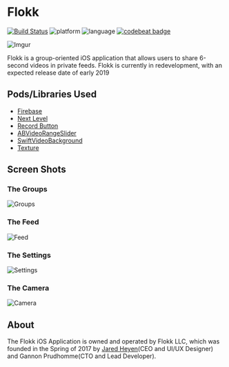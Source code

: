 # Flokk
[![Build Status](https://travis-ci.org/gannonprudhomme/Flokk.svg?branch=master)](https://travis-ci.org/gannonprudhomme/Flokk)
![platform](https://img.shields.io/badge/platform-iOS-lightgrey.svg)
![language](https://img.shields.io/badge/language-Swift-yellow.svg)
[![codebeat badge](https://codebeat.co/badges/da23df84-fdd9-4b86-aaaf-4d20b5a0db6e)](https://codebeat.co/projects/github-com-gannonprudhomme-flokk-master)

![Imgur](https://i.imgur.com/vVAbqcF.jpg)

Flokk is a group-oriented iOS application that allows users to share 6-second videos in private feeds. 
Flokk is currently in redevelopment, with an expected release date of early 2019

## Pods/Libraries Used
- [Firebase](https://firebase.google.com/)
- [Next Level](https://github.com/NextLevel/NextLevel)
- [Record Button](https://github.com/samuelbeek/RecordButton)
- [ABVideoRangeSlider](https://github.com/AppsBoulevard/ABVideoRangeSlider)
- [SwiftVideoBackground](https://github.com/dingwilson/SwiftVideoBackground)
- [Texture](https://github.com/texturegroup/texture)

## Screen Shots
### The Groups
![Groups](https://i.imgur.com/37otXZa.png)

### The Feed
![Feed](https://i.imgur.com/o2o7i8k.png)

### The Settings
![Settings](https://i.imgur.com/rtLiJAx.png)

### The Camera
![Camera](https://i.imgur.com/Vjm5Cgw.png)

## About
The Flokk iOS Application is owned and operated by Flokk LLC, which was founded in the Spring of 2017 by [Jared Heyen](https://github.com/heyenhigher)(CEO and UI/UX Designer) and Gannon Prudhomme(CTO and Lead Developer).
